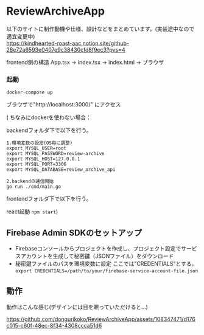 # ReviewArchiveApp

以下のサイトに制作動機や仕様、設計などをまとめています。(実装途中なので適宜変更中)  
https://kindhearted-roast-aac.notion.site/github-28e72a6593e0407e9c38430cfd8f9ec3?pvs=4

frontend側の構造
App.tsx → index.tsx → index.html → ブラウザ

### 起動
`docker-compose up`

ブラウザで"http://localhost:3000/"
にアクセス

(
ちなみにdockerを使わない場合：

backendフォルダ下で以下を行う。
```
1.環境変数の設定(OS毎に調整)
export MYSQL_USER=root
export MYSQL_PASSWORD=review-archive
export MYSQL_HOST=127.0.0.1
export MYSQL_PORT=3306                                           
export MYSQL_DATABASE=review_archive_api

2.backendの通信開始
go run ./cmd/main.go
```
frontendフォルダ下で以下を行う。

react起動
`npm start`)

## Firebase Admin SDKのセットアップ
- Firebaseコンソールからプロジェクトを作成し、プロジェクト設定でサービスアカウントを生成して秘密鍵（JSONファイル）をダウンロード  
- 秘密鍵ファイルのパスを環境変数に設定
ここでは"CREDENTIALS"とする。
`export CREDENTIALS=/path/to/your/firebase-service-account-file.json`

## 動作
動作はこんな感じ(デザインには目を瞑っていただけると...)


https://github.com/dongurikoko/ReviewArchiveApp/assets/108347471/d176c015-c60f-48ec-8f34-4308ccca51d6


